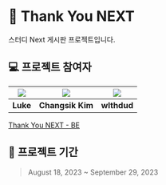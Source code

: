 # 🔖 **Thank You NEXT**

스터디 Next 게시판 프로젝트입니다.

## 💻 프로젝트 참여자

| [![](https://github.com/yjsmk0902.png?size=100)](https://github.com/yjsmk0902) | [![](https://github.com/KCS2183.png?size=100)](https://github.com/KCS2183) | [![](https://github.com/wlthdud.png?size=100)](https://github.com/wlthdud) |
| :----------------------------------------------------------: | :----------------------------------------------------------: | :----------------------------------------------------------: |
|                           **Luke**                           |                       **Changsik Kim**                       |                         **wlthdud**                          | 

[Thank You NEXT - BE](https://github.com/C-U-Next/thank-you-next-BE)

## 📅 프로젝트 기간

> August 18, 2023 ~ September 29, 2023
